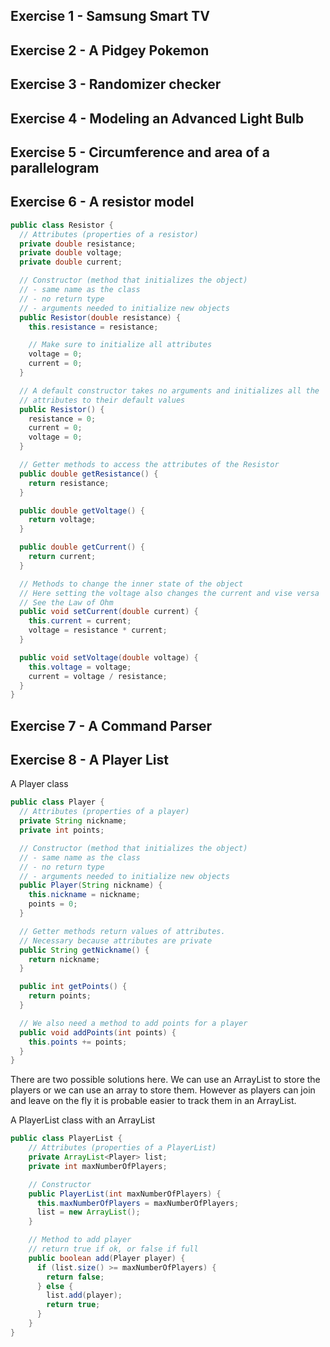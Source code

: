 ## Exercise 1 - Samsung Smart TV

## Exercise 2 - A Pidgey Pokemon

## Exercise 3 - Randomizer checker

## Exercise 4 - Modeling an Advanced Light Bulb

## Exercise 5 - Circumference and area of a parallelogram

## Exercise 6 - A resistor model

```java
public class Resistor {
  // Attributes (properties of a resistor)
  private double resistance;
  private double voltage;
  private double current;

  // Constructor (method that initializes the object)
  // - same name as the class
  // - no return type
  // - arguments needed to initialize new objects
  public Resistor(double resistance) {
    this.resistance = resistance;

    // Make sure to initialize all attributes
    voltage = 0;
    current = 0;
  }

  // A default constructor takes no arguments and initializes all the
  // attributes to their default values
  public Resistor() {
    resistance = 0;
    current = 0;
    voltage = 0;
  }

  // Getter methods to access the attributes of the Resistor
  public double getResistance() {
    return resistance;
  }

  public double getVoltage() {
    return voltage;
  }

  public double getCurrent() {
    return current;
  }

  // Methods to change the inner state of the object
  // Here setting the voltage also changes the current and vise versa
  // See the Law of Ohm
  public void setCurrent(double current) {
    this.current = current;
    voltage = resistance * current;
  }

  public void setVoltage(double voltage) {
    this.voltage = voltage;
    current = voltage / resistance;
  }
}
```

## Exercise 7 - A Command Parser

## Exercise 8 - A Player List

A Player class

```java
public class Player {
  // Attributes (properties of a player)
  private String nickname;
  private int points;

  // Constructor (method that initializes the object)
  // - same name as the class
  // - no return type
  // - arguments needed to initialize new objects
  public Player(String nickname) {
    this.nickname = nickname;
    points = 0;
  }

  // Getter methods return values of attributes.
  // Necessary because attributes are private
  public String getNickname() {
    return nickname;
  }

  public int getPoints() {
    return points;
  }

  // We also need a method to add points for a player
  public void addPoints(int points) {
    this.points += points;
  }
}
```

There are two possible solutions here. We can use an ArrayList to store the players or we can use an array to store them. However as players can join and leave on the fly it is probable easier to track them in an ArrayList.

A PlayerList class with an ArrayList
```java
public class PlayerList {
    // Attributes (properties of a PlayerList)
    private ArrayList<Player> list;
    private int maxNumberOfPlayers;

    // Constructor
    public PlayerList(int maxNumberOfPlayers) {
      this.maxNumberOfPlayers = maxNumberOfPlayers;
      list = new ArrayList();
    }

    // Method to add player
    // return true if ok, or false if full
    public boolean add(Player player) {
      if (list.size() >= maxNumberOfPlayers) {
        return false;
      } else {
        list.add(player);
        return true;
      }
    }
}
```

